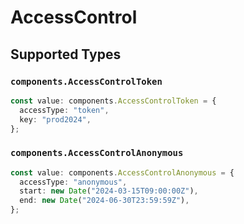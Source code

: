 # AccessControl


## Supported Types

### `components.AccessControlToken`

```typescript
const value: components.AccessControlToken = {
  accessType: "token",
  key: "prod2024",
};
```

### `components.AccessControlAnonymous`

```typescript
const value: components.AccessControlAnonymous = {
  accessType: "anonymous",
  start: new Date("2024-03-15T09:00:00Z"),
  end: new Date("2024-06-30T23:59:59Z"),
};
```

